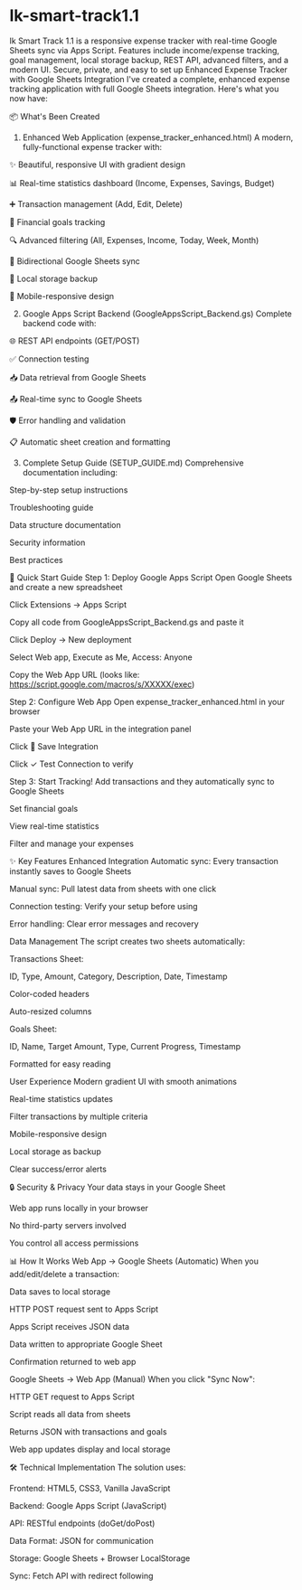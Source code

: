 # Ik-smart-track1.1
Ik Smart Track 1.1 is a responsive expense tracker with real-time Google Sheets sync via Apps Script. Features include income/expense tracking, goal management, local storage backup, REST API, advanced filters, and a modern UI. Secure, private, and easy to set up
Enhanced Expense Tracker with Google Sheets Integration
I've created a complete, enhanced expense tracking application with full Google Sheets integration. Here's what you now have:

📦 What's Been Created
1. Enhanced Web Application (expense_tracker_enhanced.html)
A modern, fully-functional expense tracker with:

✨ Beautiful, responsive UI with gradient design

📊 Real-time statistics dashboard (Income, Expenses, Savings, Budget)

➕ Transaction management (Add, Edit, Delete)

🎯 Financial goals tracking

🔍 Advanced filtering (All, Expenses, Income, Today, Week, Month)

🔄 Bidirectional Google Sheets sync

💾 Local storage backup

📱 Mobile-responsive design

2. Google Apps Script Backend (GoogleAppsScript_Backend.gs)
Complete backend code with:

🌐 REST API endpoints (GET/POST)

✅ Connection testing

📥 Data retrieval from Google Sheets

📤 Real-time sync to Google Sheets

🛡️ Error handling and validation

📋 Automatic sheet creation and formatting

3. Complete Setup Guide (SETUP_GUIDE.md)
Comprehensive documentation including:

Step-by-step setup instructions

Troubleshooting guide

Data structure documentation

Security information

Best practices

🚀 Quick Start Guide
Step 1: Deploy Google Apps Script
Open Google Sheets and create a new spreadsheet

Click Extensions → Apps Script

Copy all code from GoogleAppsScript_Backend.gs and paste it

Click Deploy → New deployment

Select Web app, Execute as Me, Access: Anyone

Copy the Web App URL (looks like: https://script.google.com/macros/s/XXXXX/exec)

Step 2: Configure Web App
Open expense_tracker_enhanced.html in your browser

Paste your Web App URL in the integration panel

Click 💾 Save Integration

Click ✓ Test Connection to verify

Step 3: Start Tracking!
Add transactions and they automatically sync to Google Sheets

Set financial goals

View real-time statistics

Filter and manage your expenses

✨ Key Features
Enhanced Integration
Automatic sync: Every transaction instantly saves to Google Sheets

Manual sync: Pull latest data from sheets with one click

Connection testing: Verify your setup before using

Error handling: Clear error messages and recovery

Data Management
The script creates two sheets automatically:

Transactions Sheet:

ID, Type, Amount, Category, Description, Date, Timestamp

Color-coded headers

Auto-resized columns

Goals Sheet:

ID, Name, Target Amount, Type, Current Progress, Timestamp

Formatted for easy reading

User Experience
Modern gradient UI with smooth animations

Real-time statistics updates

Filter transactions by multiple criteria

Mobile-responsive design

Local storage as backup

Clear success/error alerts

🔒 Security & Privacy
Your data stays in your Google Sheet

Web app runs locally in your browser

No third-party servers involved

You control all access permissions

📊 How It Works
Web App → Google Sheets (Automatic)
When you add/edit/delete a transaction:

Data saves to local storage

HTTP POST request sent to Apps Script

Apps Script receives JSON data

Data written to appropriate Google Sheet

Confirmation returned to web app

Google Sheets → Web App (Manual)
When you click "Sync Now":

HTTP GET request to Apps Script

Script reads all data from sheets

Returns JSON with transactions and goals

Web app updates display and local storage

🛠️ Technical Implementation
The solution uses:

Frontend: HTML5, CSS3, Vanilla JavaScript

Backend: Google Apps Script (JavaScript)

API: RESTful endpoints (doGet/doPost)

Data Format: JSON for communication

Storage: Google Sheets + Browser LocalStorage

Sync: Fetch API with redirect following
